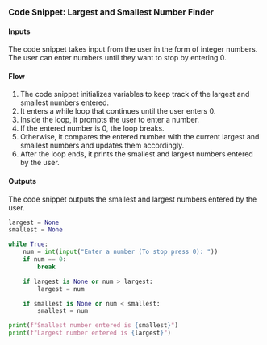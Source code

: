 ### Code Snippet: Largest and Smallest Number Finder

#### Inputs
The code snippet takes input from the user in the form of integer numbers. The user can enter numbers until they want to stop by entering 0.

#### Flow
1. The code snippet initializes variables to keep track of the largest and smallest numbers entered.
2. It enters a while loop that continues until the user enters 0.
3. Inside the loop, it prompts the user to enter a number.
4. If the entered number is 0, the loop breaks.
5. Otherwise, it compares the entered number with the current largest and smallest numbers and updates them accordingly.
6. After the loop ends, it prints the smallest and largest numbers entered by the user.

#### Outputs
The code snippet outputs the smallest and largest numbers entered by the user.

```python
largest = None
smallest = None

while True:
    num = int(input("Enter a number (To stop press 0): "))
    if num == 0:
        break

    if largest is None or num > largest:
        largest = num

    if smallest is None or num < smallest:
        smallest = num

print(f"Smallest number entered is {smallest}")
print(f"Largest number entered is {largest}")

